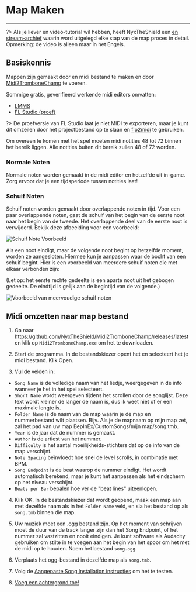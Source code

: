 # Map Maken
---

?> Als je liever en video-tutorial wil hebben, heeft NyxTheShield een [en stream-archief](https://www.youtube.com/watch?v=ig27SlJveGs) waarin word uitgelegd elke stap van de map proces in detail. Opmerking: de video is alleen maar in het Engels.

## Basiskennis
Mappen zijn gemaakt door en midi bestand te maken en door [Midi2TromboneChamp](https://github.com/NyxTheShield/Midi2TromboneChamp) te voeren.

Sommige gratis, geverifieerd werkende midi editors omvatten:
- [LMMS](https://lmms.io/)
- [FL Studio (proef)](https://www.image-line.com/fl-studio-download/)

?> De proefversie van FL Studio laat je niet MIDI te exporteren, maar je kunt dit omzeilen door het projectbestand op te slaan en [flp2midi](https://github.com/Kaydax/flp2midi) te gebruiken.

Om overeen te komen met het spel moeten midi notities 48 tot 72 binnen het bereik liggen. Alle notities buiten dit bereik zullen 48 of 72 worden.

### Normale Noten

Normale noten worden gemaakt in de midi editor en hetzelfde uit in-game. Zorg ervoor dat je een tijdsperiode tussen notities laat!

### Schuif Noten

Schuif noten worden gemaakt door overlappende noten in tijd. Voor een paar overlappende noten, gaat de schuif van het begin van de eerste noot naar het begin van de tweede. Het overlappende deel van de eerste noot is verwijderd. Bekijk deze afbeelding voor een voorbeeld:

![Schuif Note Voorbeeld](../docs/files/slide1.png)

Als een noot eindigt, maar de volgende noot begint op hetzelfde moment, worden ze aangesloten. Hiermee kun je aanpassen waar de bocht van een schuif begint. Hier is een voorbeeld van meerdere schuif noten die met elkaar verbonden zijn:

(Let op: het eerste rechte gedeelte is een aparte noot uit het gebogen gedeelte. De eindtijd is gelijk aan de begintijd van de volgende.)

![Voorbeeld van meervoudige schuif noten](../docs/files/slide2.png)

## Midi omzetten naar map bestand

1. Ga naar <https://github.com/NyxTheShield/Midi2TromboneChamp/releases/latest> en klik op `Midi2TromboneChamp.exe` om het te downloaden.

2. Start de programma. In de bestandskiezer opent het en selecteert het je midi bestand. Klik Open.

3. Vul de velden in:
 - `Song Name` is de volledige naam van het liedje, weergegeven in de info wanneer je het in het spel selecteert.
 - `Short Name` wordt weergeven tijdens het scrollen door de songlijst. Deze text wordt kleiner de langer de naam is, dus ik weet niet of er een maximale lengte is.
 - `Folder Name` is de naam van de map waarin je de map en nummerbestand wilt plaatsen. Bijv. Als je de mapnaam op mijn map zet, zal het pad van uw map BepInEx/CustomSongs/mijn map/song.tmb.
 - `Year` is de jaar dat de nummer is gemaakt.
 - `Author` is de artiest van het nummer.
 - `Difficulty` is het aantal moeilijkheids-stichters dat op de info van de map verschijnt.
 - `Note Spacing` beïnvloedt hoe snel de level scrolls, in combinatie met BPM.
 - `Song Endpoint` is de beat waarop de nummer eindigt. Het wordt automatisch berekend, maar je kunt het aanpassen als het eindscherm op het niveau verschijnt.
 - `Beats per Bar` bepalen hoe ver de "beat lines" uiteenlopen.

4. Klik OK. In de bestandskiezer dat wordt geopend, maak een map aan met dezelfde naam als in het `Folder Name` veld, en sla het bestand op als `song.tmb` binnen die map.

5. Uw muziek moet een .ogg bestand zijn. Op het moment van schrijven moet de duur van de track langer zijn dan het Song Endpoint, of het nummer zal vastzitten en nooit eindigen. Je kunt software als Audacity gebruiken om stilte in te voegen aan het begin van het spoor om het met de midi op te houden. Noem het bestand `song.ogg`.

6. Verplaats het ogg-bestand in dezelfde map als `song.tmb`.

7. Volg de [Aangepaste Song Installation instructies](installing-songs) om het te testen.

8. [Voeg een achtergrond toe!](chart-backgrounds)